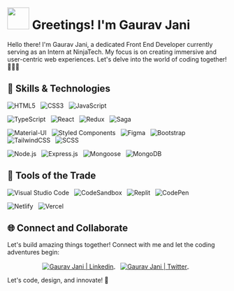 # <img src="https://raw.githubusercontent.com/nixin72/nixin72/master/wave.gif" width="50px"></img>  Greetings! I'm Gaurav Jani

Hello there! I'm Gaurav Jani, a dedicated Front End Developer currently serving as an Intern at NinjaTech. My focus is on creating immersive and user-centric web experiences. Let's delve into the world of coding together! 👨‍💻✨

## 🚀 Skills & Technologies

![HTML5](https://img.shields.io/badge/HTML5-%23E34F26.svg?style=for-the-badge&logo=html5&logoColor=white) &nbsp; ![CSS3](https://img.shields.io/badge/CSS3-%231572B6.svg?style=for-the-badge&logo=css3&logoColor=white) &nbsp; ![JavaScript](https://img.shields.io/badge/JavaScript-%23323330.svg?style=for-the-badge&logo=javascript&logoColor=%23F7DF1E) &nbsp; 

![TypeScript](https://img.shields.io/badge/TypeScript-%23007ACC.svg?style=for-the-badge&logo=typescript&logoColor=white) &nbsp; ![React](https://img.shields.io/badge/React-%2320232a.svg?style=for-the-badge&logo=react&logoColor=%2361DAFB) &nbsp; ![Redux](https://img.shields.io/badge/Redux-%23764ABC.svg?style=for-the-badge&logo=redux&logoColor=white) &nbsp; ![Saga](https://img.shields.io/badge/Redux%20Saga-%232D3436.svg?style=for-the-badge&logo=redux-saga&logoColor=white) &nbsp; 

![Material-UI](https://img.shields.io/badge/Material--UI-%230081CB.svg?style=for-the-badge&logo=material-ui&logoColor=white) &nbsp; ![Styled Components](https://img.shields.io/badge/Styled%20Components-%23535D66.svg?style=for-the-badge&logo=styled-components&logoColor=DB7093) &nbsp; ![Figma](https://img.shields.io/badge/Figma-%23F24E1E.svg?style=for-the-badge&logo=figma&logoColor=white) &nbsp; ![Bootstrap](https://img.shields.io/badge/Bootstrap-%23563D7C.svg?style=for-the-badge&logo=bootstrap&logoColor=white) &nbsp; ![TailwindCSS](https://img.shields.io/badge/TailwindCSS-%2338B2AC.svg?style=for-the-badge&logo=tailwind-css&logoColor=white) &nbsp; ![SCSS](https://img.shields.io/badge/SCSS-%23CC6699.svg?style=for-the-badge&logo=sass&logoColor=white)


![Node.js](https://img.shields.io/badge/Node.js-%2343853D.svg?style=for-the-badge&logo=node.js&logoColor=white) &nbsp; ![Express.js](https://img.shields.io/badge/Express.js-%23404D59.svg?style=for-the-badge&logo=express&logoColor=white) &nbsp; ![Mongoose](https://img.shields.io/badge/Mongoose-%23880000.svg?style=for-the-badge&logo=mongoose&logoColor=white) &nbsp; ![MongoDB](https://img.shields.io/badge/MongoDB-%234ea94b.svg?style=for-the-badge&logo=mongodb&logoColor=white)

## 🧰 Tools of the Trade

![Visual Studio Code](https://img.shields.io/badge/Visual%20Studio%20Code-0078d7.svg?style=for-the-badge&logo=visual-studio-code&logoColor=white) &nbsp; ![CodeSandbox](https://img.shields.io/badge/CodeSandbox-%23000000.svg?style=for-the-badge&logo=codesandbox&logoColor=white) &nbsp; ![Replit](https://img.shields.io/badge/Replit-DD1200?style=for-the-badge&logo=Replit&logoColor=white) &nbsp; ![CodePen](https://img.shields.io/badge/CodePen-%23000000.svg?style=for-the-badge&logo=codepen&logoColor=white) &nbsp; 

![Netlify](https://img.shields.io/badge/Netlify-%23000000.svg?style=for-the-badge&logo=netlify&logoColor=white) &nbsp; ![Vercel](https://img.shields.io/badge/Vercel-%23000000.svg?style=for-the-badge&logo=vercel&logoColor=white)

## 🌐 Connect and Collaborate

Let's build amazing things together! Connect with me and let the coding adventures begin:

<p align="center">
  <a href="https://www.linkedin.com/in/gaurav-jani-720981256/" target="_blank">
    <img align="center" alt="Gaurav Jani | Linkedin" src="https://img.shields.io/badge/LinkedIn-%230077B5.svg?style=for-the-badge&logo=linkedin&logoColor=white" />
  </a> &nbsp;&nbsp;
  
  <a href="https://twitter.com/its_gauravvv" target="_blank">
    <img align="center" alt="Gaurav Jani | Twitter" src="https://img.shields.io/badge/Twitter-%231DA1F2.svg?style=for-the-badge&logo=Twitter&logoColor=white" />
  </a> &nbsp;&nbsp;
</p>

Let's code, design, and innovate! 🚀
